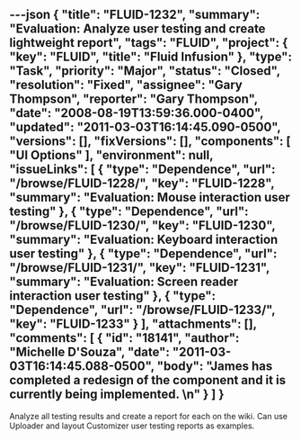 ---json
{
  "title": "FLUID-1232",
  "summary": "Evaluation: Analyze user testing and create lightweight report",
  "tags": "FLUID",
  "project": {
    "key": "FLUID",
    "title": "Fluid Infusion"
  },
  "type": "Task",
  "priority": "Major",
  "status": "Closed",
  "resolution": "Fixed",
  "assignee": "Gary Thompson",
  "reporter": "Gary Thompson",
  "date": "2008-08-19T13:59:36.000-0400",
  "updated": "2011-03-03T16:14:45.090-0500",
  "versions": [],
  "fixVersions": [],
  "components": [
    "UI Options"
  ],
  "environment": null,
  "issueLinks": [
    {
      "type": "Dependence",
      "url": "/browse/FLUID-1228/",
      "key": "FLUID-1228",
      "summary": "Evaluation:  Mouse interaction user testing"
    },
    {
      "type": "Dependence",
      "url": "/browse/FLUID-1230/",
      "key": "FLUID-1230",
      "summary": "Evaluation:  Keyboard interaction user testing"
    },
    {
      "type": "Dependence",
      "url": "/browse/FLUID-1231/",
      "key": "FLUID-1231",
      "summary": "Evaluation:  Screen reader interaction user testing"
    },
    {
      "type": "Dependence",
      "url": "/browse/FLUID-1233/",
      "key": "FLUID-1233"
    }
  ],
  "attachments": [],
  "comments": [
    {
      "id": "18141",
      "author": "Michelle D'Souza",
      "date": "2011-03-03T16:14:45.088-0500",
      "body": "James has completed a redesign of the component and it is currently being implemented.&#x20;\n"
    }
  ]
}
---
Analyze all testing results and create a report for each on the wiki.  Can use Uploader and layout Customizer user testing reports as examples.

        